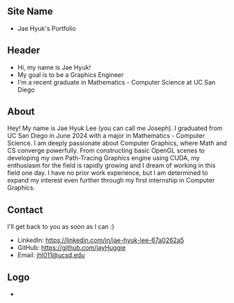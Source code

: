 ## Site Name
- Jae Hyuk's Portfolio

## Header
- Hi, my name is Jae Hyuk! 
- My goal is to be a Graphics Engineer
- I'm a recent graduate in Mathematics - Computer Science at UC San Diego

## About
Hey! My name is Jae Hyuk Lee (you can call me Joseph). I graduated from UC San Diego in June 2024 with a major in Mathematics - Computer Science. I am deeply passionate about Computer Graphics, where Math and CS converge powerfully. From constructing basic OpenGL scenes to developing my own Path-Tracing Graphics engine using CUDA, my enthusiasm for the field is rapidly growing and I dream of working in this field one day. I have no prior work experience, but I am determined to expand my interest even further through my first internship in Computer Graphics.

## Contact
I'll get back to you as soon as I can :)
- LinkedIn: https://linkedin.com/in/jae-hyuk-lee-67a0262a5
- GitHub: https://github.com/jayHuggie
- Email: jhl011@ucsd.edu

## Logo
- 
